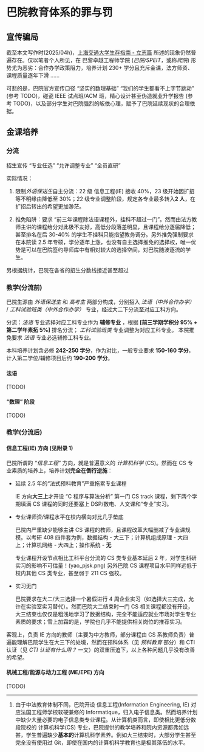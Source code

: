 # 巴院教育体系的罪与罚

## 宣传骗局

截至本文写作时(2025/04h)，[上海交通大学生存指南 - 立志篇](https://survivesjtu.gitbook.io/survivesjtumanual/li-zhi-pian/huan-ying-lai-dao-shang-hai-jiao-tong-da-xue) 所述的现象仍然普遍存在。仅以笔者个人所见，在 巴黎卓越工程师学院 (_巴院/SPEIT_，或称*爬院*) 形势尤为恶劣：合作办学政策阻力，培养计划 230+ 学分且充斥金课，法方师资、课程质量逐年下滑 ......

可悲的是，巴院官方宣传口径 “坚实的数理基础” “我们的学生都看不上字节跳动” (参考 TODO)，碰瓷 IEEE 试点班/ACM 班，精心设计甚至伪造就业升学报告 (参考 TODO)，以及部分学生对巴院强烈的皈依心理，赋予了巴院延续现状的合理依据。

## 金课培养

### 分流

招生宣传 “专业任选” “允许调整专业” “全员直研”

实际情况：

1. 限制*外语保送生*自主分流：22 级 信息工程(IE) 接收 40%，23 级开始因扩招等不明缘由降低至 30%；22 级专业调整阶段，规定各专业最多转入**2 人**，在扩招后转出的希望更加渺茫。

2. 推免陷阱：要求 “前三年课程除法语课程外，挂科不超过一门”。然而由法方教师主讲的课程给分对此极不友好，高低分段落差明显，且课程给分逐届降低；甚至排名在后 30-40% 的学生不挂科只能指望教务调分。另外推免强制要求在本院读 2.5 年专硕，学分逐年上涨，也没有自主选择推免的选择权，唯一优势是可以在巴院签约导师库中有相对较大的选择空间，对巴院随波逐流的学生。

另根据统计，巴院在各省的招生分数线接近甚至超过

### 教学(分流前)

巴院生源由 _外语保送生_ 和 _高考生_ 两部分构成，分别招入 _法语（中外合作办学）_ / _工科试验班类（中外合作办学）_ 专业，经过大二下分流至对应工科方向。

分流：_法语_ 专业选择对应工科专业作为 **辅修专业** ，根据 **[前三学期学积分 95% + 第二学年素拓 5%]** 排名分流；
     _工科试验班类_ 专业调整为对应工科专业。
     本院推免要求 _法语_ 专业必选辅修工科专业。

本科培养计划含必修 **242-250 学分**，作为对比，一般专业要求 **150-160 学分**，计入第二学位/辅修项目后约 **190-200 学分**。

#### 法语

(TODO)

#### “数理” 阶段

(TODO)

### 教学(分流后)

#### 信息工程(IE) 方向 (见附录 1)

巴院所谓的 _“信息工程”_ 方向，就是普遍意义的 _计算机科学_ (CS)。然而在 CS 专业素质的培养上，培养计划**完全在倒行逆施**：

- 延续 2.5 年的“法式预科教育”严重拖累专业课程

  IE 方向**大三上**才开设 “C 程序与算法分析” 第一门 CS track 课程，剩下两个学期填满 CS 课程的同时还要塞上 DSP/数电、人文课和“专业”实习。

- 专业课师资/课程水平在校内横向对比几乎垫底

  巴院内严重缺少能够主讲 CS 课程的教师，且课程改革大幅删减了专业课规模。以考研 408 四件套为例，数据结构 - 大三下；计算机组成原理 - 大四上；计算机网络 - 大四上；操作系统 - **无**

  专业课程开设节点相比工科平台分流的 CS 类专业基本延后 2 年，对学生科研实习的影响不可估量！(yao_pjsk.png) 另外巴院 CS 课程项目水平同样远低于校内其他 CS 类专业，甚至弱于 211 CS 强校。
  
- 实习无门

  巴院要求在大二/大三选择一个暑假进行 4 周企业实习（如选择大三完成，允许在实验室实习替代）。然而巴院大二结束时一门 CS 相关课程都没有开设，大三结束也仅仅是粗浅地学习了数据结构，完全不能适应就业市场对学生专业素质的要求；雪上加霜的是，学院也几乎不能提供相关岗位的推荐实习。
  
客观上，负责 IE 方向的教师（主要为中方教师，部分课程由 CS 系教师负责）普遍能理解巴院学生在大三下的处境，然而在预科体系（见 _预科教育_ 部分）和 CTI 认证（见 _CTI 认证有什么用？_ 一文）的双重压迫下，以上各种问题几乎没有改善的希望。

#### 机械工程/能源与动力工程 (ME/EPE) 方向

(TODO)

---

1. 由于中法教育体制不同，巴院开设 信息工程(Information Engineering, IE) 对应法国工程师学校软硬兼修的 Informatique，归入电子信息类。然而培养计划中缺少大量必要的电子信息类专业课程。从计算机类而言，即使相比更低分数段院校的 计算机科学(CS) 专业，巴院提供的教学培养和院内资源都弗如远甚，学生普遍缺少**基本的**计算机科学素养。例如大三结束时，大部分学生甚至完全没有使用过 Git，即使在国内的计算机科学教育也是极其落伍的水平。
